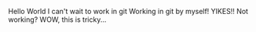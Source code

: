 Hello World
I can't wait to work in git
Working in git by myself! YIKES!!
Not working?
WOW, this is tricky...